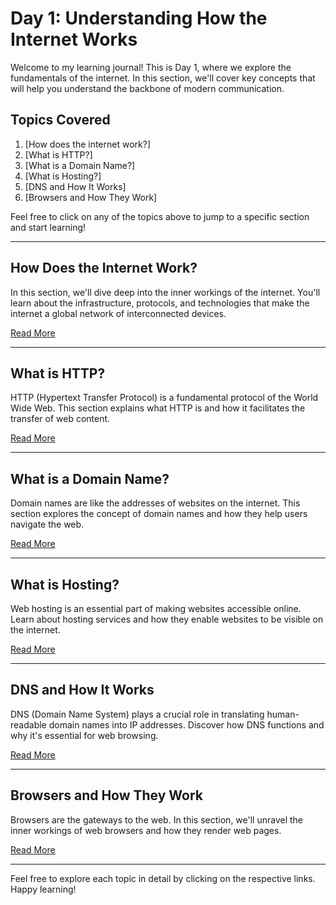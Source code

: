 # Day 1: Understanding How the Internet Works

Welcome to my learning journal! This is Day 1, where we explore the fundamentals of the internet. In this section, we'll cover key concepts that will help you understand the backbone of modern communication.

## Topics Covered

1. [How does the internet work?]
2. [What is HTTP?]
3. [What is a Domain Name?]
4. [What is Hosting?]
5. [DNS and How It Works]
6. [Browsers and How They Work]

Feel free to click on any of the topics above to jump to a specific section and start learning!

---

## How Does the Internet Work?

In this section, we'll dive deep into the inner workings of the internet. You'll learn about the infrastructure, protocols, and technologies that make the internet a global network of interconnected devices.

[Read More](#how-does-the-internet-work)

---

## What is HTTP?

HTTP (Hypertext Transfer Protocol) is a fundamental protocol of the World Wide Web. This section explains what HTTP is and how it facilitates the transfer of web content.

[Read More](#what-is-http)

---

## What is a Domain Name?

Domain names are like the addresses of websites on the internet. This section explores the concept of domain names and how they help users navigate the web.

[Read More](#what-is-a-domain-name)

---

## What is Hosting?

Web hosting is an essential part of making websites accessible online. Learn about hosting services and how they enable websites to be visible on the internet.

[Read More](#what-is-hosting)

---

## DNS and How It Works

DNS (Domain Name System) plays a crucial role in translating human-readable domain names into IP addresses. Discover how DNS functions and why it's essential for web browsing.

[Read More](#dns-and-how-it-works)

---

## Browsers and How They Work

Browsers are the gateways to the web. In this section, we'll unravel the inner workings of web browsers and how they render web pages.

[Read More](#browsers-and-how-they-work)

---

Feel free to explore each topic in detail by clicking on the respective links. Happy learning!
